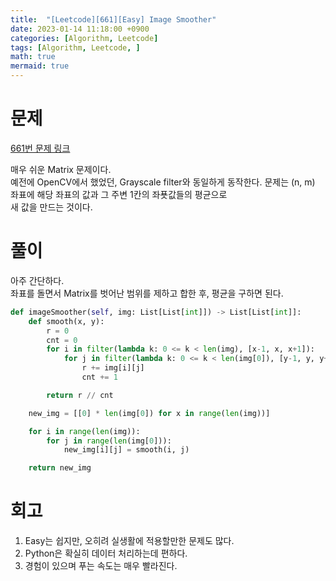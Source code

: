 ```yaml
---
title:  "[Leetcode][661][Easy] Image Smoother"
date: 2023-01-14 11:18:00 +0900
categories: [Algorithm, Leetcode]
tags: [Algorithm, Leetcode, ]
math: true
mermaid: true
---
```


# 문제

[661번 문제 링크](https://leetcode.com/problems/image-smoother/description/)

매우 쉬운 Matrix 문제이다.   
예전에 OpenCV에서 했었던, Grayscale filter와 동일하게 동작한다.
문제는 (n, m) 좌표에 해당 좌표의 값과 그 주변 1칸의 좌푯값들의 평균으로   
새 값을 만드는 것이다.   

# 풀이

아주 간단하다.   
좌표를 돌면서 Matrix를 벗어난 범위를 제하고 합한 후, 평균을 구하면 된다.   

```python
def imageSmoother(self, img: List[List[int]]) -> List[List[int]]:
    def smooth(x, y):
        r = 0
        cnt = 0
        for i in filter(lambda k: 0 <= k < len(img), [x-1, x, x+1]):
            for j in filter(lambda k: 0 <= k < len(img[0]), [y-1, y, y+1]):
                r += img[i][j]
                cnt += 1

        return r // cnt

    new_img = [[0] * len(img[0]) for x in range(len(img))]

    for i in range(len(img)):
        for j in range(len(img[0])):
            new_img[i][j] = smooth(i, j)

    return new_img
```

# 회고

1. Easy는 쉽지만, 오히려 실생활에 적용할만한 문제도 많다.   
2. Python은 확실히 데이터 처리하는데 편하다.   
3. 경험이 있으며 푸는 속도는 매우 빨라진다.   
